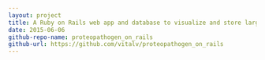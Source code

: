 ```yaml
---
layout: project
title: A Ruby on Rails web app and database to visualize and store large scale Proteomics/Mass Spectrometry results
date: 2015-06-06
github-repo-name: proteopathogen_on_rails
github-url: https://github.com/vitalv/proteopathogen_on_rails
---
```


